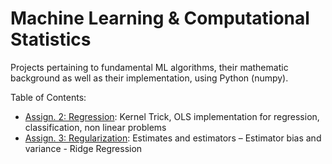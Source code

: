 # Machine Learning & Computational Statistics

Projects pertaining to fundamental ML algorithms, their mathematic background as well as their implementation, using Python (numpy).

Table of Contents:

- [Assign. 2: Regression](hw2/ml_stats_hw2.ipynb): Kernel Trick, OLS implementation for regression, classification, non linear problems
- [Assign. 3: Regularization](hw3/ml_stats_hw3): Estimates and estimators – Estimator bias and variance - Ridge Regression